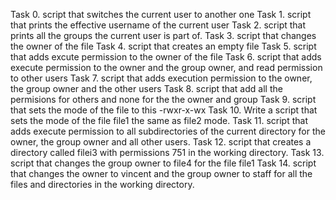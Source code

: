 Task 0.
script that switches the current user to another one
Task 1.
script that prints the effective username of the current user
Task 2.
script that prints all the groups the current user is part of.
Task 3.
script that changes the owner of the file
Task 4. 
script that creates an empty file
Task 5.
script that adds excute permission to the owner of the file
Task 6.
script that adds execute permission to the owner and the group owner, and read permission to other users
Task 7.
script that adds execution permission to the owner, the group owner and the other users
Task 8.
script that add all the permisions for others and none for the the owner and group
Task 9.
script that sets the mode of the file to this -rwxr-x-wx
Task 10.
Write a script that sets the mode of the file file1 the same as file2 mode.
Task 11.
script that adds execute permission to all subdirectories of the current directory for the owner, the group owner and all other users.
Task 12.
script that creates a directory called filei3 with permissions 751 in the working directory.
Task 13. 
script that changes the group owner to file4 for the file file1
Task 14.
script that changes the owner to vincent and the group owner to staff for all the files and directories in the working directory.   
